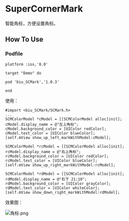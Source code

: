 # SuperCornerMark
智能角标，方便设置角标。

## How To Use

### Podfile

```
platform :ios,'8.0'

target "Demo" do

pod 'biu_SCMark','1.0.3'

end

```

使用：

```
#import <biu_SCMark/SCMark.h>
...
SCMColorModel *cModel = [[SCMColorModel alloc]init];
cModel.display_name = @"左上角标";
cModel.background_color = [UIColor redColor];
cModel.text_color = [UIColor blueColor];
[self.mView show_up_left_markWithModel:cModel];

SCMColorModel *rcModel = [[SCMColorModel alloc]init];
rcModel.display_name = @"右上角标";
rcModel.background_color = [UIColor redColor];
rcModel.text_color = [UIColor blueColor];
[self.mView show_up_right_markWithModel:rcModel];

SCMColorModel *rdModel = [[SCMColorModel alloc]init];
rdModel.display_name = @"右下 21:10";
rdModel.background_color = [UIColor grayColor];
rdModel.text_color = [UIColor whiteColor];
[self.mView show_down_right_markWithModel:rdModel];

```

效果图：

![角标.png](http://upload-images.jianshu.io/upload_images/4374748-2172685f9d6dba34.png?imageMogr2/auto-orient/strip%7CimageView2/2/w/1240)
